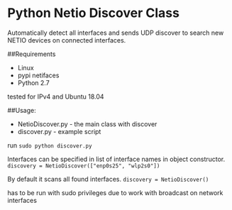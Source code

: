 # Python Netio Discover Class

Automatically detect all interfaces and sends UDP discover to search new NETIO devices on connected interfaces.



##Requirements
- Linux
- pypi netifaces
- Python 2.7

tested for IPv4 and Ubuntu 18.04

##Usage:
- NetioDiscover.py - the main class with discover
- discover.py - example script

run `sudo python discover.py`

Interfaces can be specified in list of interface names in object constructor. `discovery = NetioDiscover(["enp0s25", "wlp2s0"])`
 
By default it scans all found interfaces. `discovery = NetioDiscover()`

has to be run with sudo privileges due to work with broadcast on network interfaces

